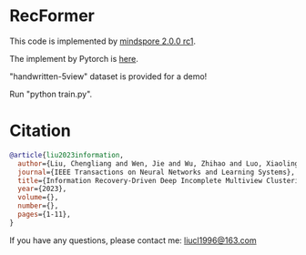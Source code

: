 # RecFormer

This code is implemented by [mindspore 2.0.0 rc1](https://www.mindspore.cn/install).

The implement by Pytorch is [here](https://github.com/justsmart/RecFormer).

"handwritten-5view" dataset is provided for a demo! 

Run "python train.py".


# Citation
```bibtex
@article{liu2023information,
  author={Liu, Chengliang and Wen, Jie and Wu, Zhihao and Luo, Xiaoling and Huang, Chao and Xu, Yong},
  journal={IEEE Transactions on Neural Networks and Learning Systems}, 
  title={Information Recovery-Driven Deep Incomplete Multiview Clustering Network}, 
  year={2023},
  volume={},
  number={},
  pages={1-11},
}
```

If you have any questions, please contact me: liucl1996@163.com
